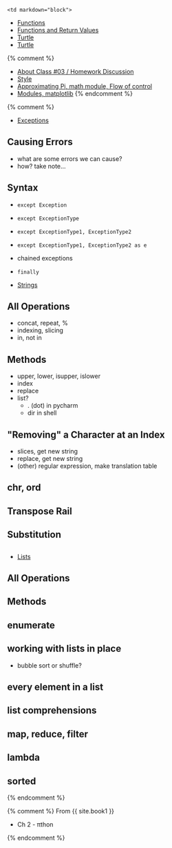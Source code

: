 	<td markdown="block">

* [Functions](slides/03/functions.html)
* [Functions and Return Values](slides/03/functions-return.html)
* [Turtle](slides/03/turtle.html)
* [Turtle](slides/03/recursion.html)

{% comment %}
* [About Class #03 / Homework Discussion](slides/03/meta.html)
* [Style](slides/03/style.html)
* [Approximating Pi, math module, Flow of control](slides/03/pi.html)
* [Modules, matplotlib](slides/03/modules.html)
{% endcomment %}


{% comment %}
* [Exceptions](slides/03/exceptions.html)

## Causing Errors
* what are some errors we can cause?
* how? take note...

## Syntax
* <code>except Exception</code>
* <code>except ExceptionType</code>
* <code>except ExceptionType1, ExceptionType2</code>
* <code>except ExceptionType1, ExceptionType2 as e</code>
* chained exceptions
* <code>finally</code>

* [Strings](slides/03/meta.html)
## All Operations
* concat, repeat, %
* indexing, slicing
* in, not in

## Methods
* upper, lower, isupper, islower
* index
* replace
* list?
    * . (dot) in pycharm
    * dir in shell

## "Removing" a Character at an Index
* slices, get new string
* replace, get new string
* (other) regular expression, make translation table

## chr, ord
## Transpose Rail

## Substitution

## 

* [Lists](slides/03/lists.html)
## All Operations
## Methods
## enumerate

## working with lists in place
* bubble sort or shuffle?

## every element in a list
## list comprehensions
## map, reduce, filter
## lambda
## sorted
{% endcomment %}


</td>
{% comment %}
	<td markdown="block">
From {{ site.book1 }}

* Ch 2 - &pi;thon
</td>
{% endcomment %}
	<td markdown="block">
<!--
* [](assignments/.html)
-->
</td>
